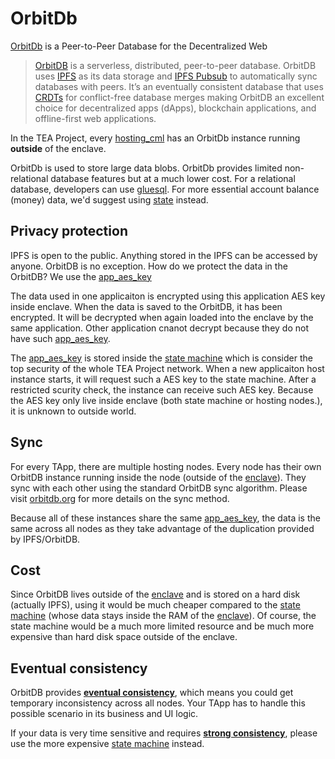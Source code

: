 # OrbitDb
[OrbitDb](https://orbitdb.org/) is a Peer-to-Peer Database for the Decentralized Web

 > 
 > [OrbitDB](https://github.com/orbitdb/orbit-db) is a serverless, distributed, peer-to-peer database. OrbitDB uses [IPFS](https://ipfs.io/) as its data storage and [IPFS Pubsub](https://github.com/ipfs/go-ipfs/blob/master/core/commands/pubsub.go#L23) to automatically sync databases with peers. It’s an eventually consistent database that uses [CRDTs](https://en.wikipedia.org/wiki/Conflict-free_replicated_data_type) for conflict-free database merges making OrbitDB an excellent choice for decentralized apps (dApps), blockchain applications, and offline-first web applications.

In the TEA Project, every [hosting_cml](hosting_cml.md) has an OrbitDb instance running **outside** of the enclave. 

OrbitDb is used to store large data blobs. OrbitDb provides limited non-relational database features but at a much lower cost. For a relational database, developers can use [gluesql](gluesql.md). For more essential account balance (money) data, we'd suggest using [state](state.md) instead.

## Privacy protection

IPFS is open to the public. Anything stored in the IPFS can be accessed by anyone. OrbitDB is no exception. How do we protect the data in the OrbitDB? We use the [app_aes_key](app_aes_key.md) 

The data used in one applicaiton is encrypted using this application AES key inside enclave. When the data is saved to the OrbitDB, it has been encrypted. It will be decrypted when again loaded into the enclave by the same application. Other application cnanot decrypt because they do not have such [app_aes_key](app_aes_key.md).

The [app_aes_key](app_aes_key.md) is stored inside the [state machine](state_machine.md) which is consider the top security of the whole TEA Project network. When a new applicaiton host instance starts, it will request such a AES key to the state machine. After a restricted scurity check, the instance can receive such AES key. Because the AES key only live inside enclave (both state machine or hosting nodes.), it is unknown to outside world.

## Sync

For every TApp, there are multiple hosting nodes. Every node has their own OrbitDB instance running inside the node (outside of the [enclave](enclave.md)). They sync with each other using the standard OrbitDB sync algorithm. Please visit [orbitdb.org](https://orbitdb.org) for more details on the sync method.

Because all of these instances share the same [app_aes_key](app_aes_key.md), the data is the same across all nodes as they take advantage of the duplication provided by IPFS/OrbitDB.

## Cost

Since OrbitDB lives outside of the [enclave](enclave.md) and is stored on a hard disk (actually IPFS), using it would be much cheaper compared to the [state machine](state_machine.md) (whose data stays inside the RAM of the [enclave](enclave.md)). Of course, the state machine would be a much more limited resource and be much more expensive than hard disk space outside of the enclave.

## Eventual consistency

OrbitDB provides [**eventual consistency**](https://en.wikipedia.org/wiki/Eventual_consistency), which means you could get temporary inconsistency across all nodes. Your TApp has to handle this possible scenario in its business and UI logic.

If your data is very time sensitive and requires [**strong consistency**](https://en.wikipedia.org/wiki/Strong_consistency), please use the more expensive [state machine](state_machine.md) instead.

